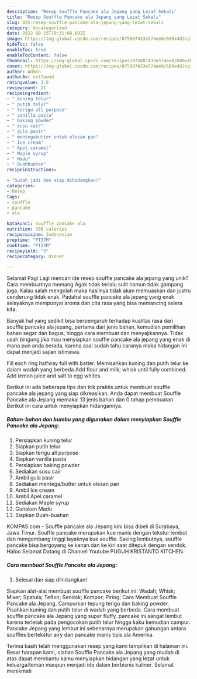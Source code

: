 ```yaml
---
description: "Resep Souffle Pancake ala Jepang yang Lezat Sekali"
title: "Resep Souffle Pancake ala Jepang yang Lezat Sekali"
slug: 825-resep-souffle-pancake-ala-jepang-yang-lezat-sekali
category: Uncategorized
date: 2022-08-15T19:31:08.892Z
image: https://img-global.cpcdn.com/recipes/075807433e574ee0/680x482cq70/souffle-pancake-ala-jepang-foto-resep-utama.jpg
hideToc: false
enableToc: true
enableTocContent: false
thumbnail: https://img-global.cpcdn.com/recipes/075807433e574ee0/680x482cq70/souffle-pancake-ala-jepang-foto-resep-utama.jpg
cover: https://img-global.cpcdn.com/recipes/075807433e574ee0/680x482cq70/souffle-pancake-ala-jepang-foto-resep-utama.jpg
author: Admin
authorAv: notfound
ratingvalue: 3.6
reviewcount: 21
recipeingredient:
- " kuning telur"
- " putih telur"
- " terigu all purpose"
- " vanilla pasta"
- " baking powder"
- " susu cair"
- " gula pasir"
- " mentegabutter untuk olesan pan"
- " Ice cream"
- " Apel caramel"
- " Maple syrup"
- " Madu"
- " Buahbuahan"
recipeinstructions:

- "Sudah jadi dan siap dihidangkan!"
categories:
- Resep
tags:
- souffle
- pancake
- ala

katakunci: souffle pancake ala 
nutrition: 166 calories
recipecuisine: Indonesian
preptime: "PT37M"
cooktime: "PT33M"
recipeyield: "3"
recipecategory: Dinner

---
```



Selamat Pagi Lagi mencari ide resep souffle pancake ala jepang yang unik? Cara membuatnya memang Agak tidak terlalu sulit namun tidak gampang juga. Kalau salah mengolah maka hasilnya tidak akan memuaskan dan justru cenderung tidak enak. Padahal souffle pancake ala jepang yang enak selayaknya mempunyai aroma dan cita rasa yang bisa memancing selera kita.


Banyak hal yang sedikit bisa berpengaruh terhadap kualitas rasa dari souffle pancake ala jepang, pertama dari jenis bahan, kemudian pemilihan bahan segar dan bagus, hingga cara membuat dan menyajikannya. Tidak usah bingung jika mau menyiapkan souffle pancake ala jepang yang enak di mana pun anda berada, karena asal sudah tahu caranya maka hidangan ini dapat menjadi sajian istimewa.

Fill each ring halfway full with batter. Memisahkan kuning dan putih telur ke dalam wadah yang berbeda Add flour and milk; whisk until fully combined. Add lemon juice and salt to egg whites.


Berikut ini ada beberapa tips dan trik praktis untuk membuat souffle pancake ala jepang yang siap dikreasikan. Anda dapat membuat Souffle Pancake ala Jepang memakai 13 jenis bahan dan 0 tahap pembuatan. Berikut ini cara untuk menyiapkan hidangannya.

<!--inarticleads1-->

##### Bahan-bahan dan bumbu yang digunakan dalam menyiapkan Souffle Pancake ala Jepang:

1. Persiapkan  kuning telur
1. Siapkan  putih telur
1. Siapkan  terigu all purpose
1. Siapkan  vanilla pasta
1. Persiapkan  baking powder
1. Sediakan  susu cair
1. Ambil  gula pasir
1. Sediakan  mentega/butter untuk olesan pan
1. Ambil  Ice cream
1. Ambil  Apel caramel
1. Sediakan  Maple syrup
1. Gunakan  Madu
1. Siapkan  Buah-buahan


KOMPAS.com - Souffle pancake ala Jepang kini bisa dibeli di Surabaya, Jawa Timur. Souffle pancake merupakan kue manis dengan tekstur lembut dan mengembang tinggi layaknya kue souffle. Saking lembutnya, souffle pancake bisa bergoyang ke kanan dan ke kiri saat ditepuk dengan sendok. Haloo Selamat Datang di Channel Youtube PUGUH KRISTANTO KITCHEN. 

<!--inarticleads2-->

##### Cara membuat Souffle Pancake ala Jepang:


1. Selesai dan siap dihidangkan!

Siapkan alat-alat membuat souffle pancake berikut ini: Wadah; Whisk; Mixer; Spatula; Teflon; Sendok; Kompor; Piring; Cara Membuat Souffle Pancake ala Jepang. Campurkan tepung terigu dan baking powder. Pisahkan kuning dan putih telur di wadah yang berbeda. Cara membuat souffle pancake ala Jepang yang super fluffy. pancake ini sangat lembut karena terletak pada pengocokan putih telur hingga kaku kemudian campur. Pancake Jepang yang lembut ini sebenarnya merupakan gabungan antara souffles bertekstur airy dan pancake manis tipis ala Amerika. 

Terima kasih telah menggunakan resep yang kami tampilkan di halaman ini. Besar harapan kami, olahan Souffle Pancake ala Jepang yang mudah di atas dapat membantu kamu menyiapkan hidangan yang lezat untuk keluarga/teman maupun menjadi ide dalam berbisnis kuliner. Selamat menikmati
